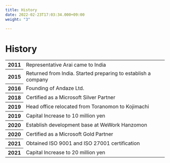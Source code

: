 ```yaml
---
title: History
date: 2022-02-23T17:03:34.000+09:00
weight: "3"

---
```

<h1 class="mb-14">History</h1>

<table class="w-full">

<tbody>

<tr class="flex items-center p-8 border-0 bg-gray-50">
<th class="w-1/3 font-bold !m-0">2011</th>
<td class="w-2/3 p-0">Representative Arai came to India</td>
</tr>

<tr class="flex items-center p-8 border-0">
<th class="w-1/3 font-bold !m-0">2015</th>
<td class="w-2/3 p-0">Returned from India. Started preparing to establish a company</td>
</tr>

<tr class="flex items-center p-8 border-0 bg-gray-50">
<th class="w-1/3 font-bold !m-0">2016</th>
<td class="w-2/3 p-0">Founding of Andaze Ltd.</td>
</tr>

<tr class="flex items-center p-8 border-0">
<th class="w-1/3 font-bold !m-0">2018</th>
<td class="w-2/3 p-0">Certified as a Microsoft Silver Partner</td>
</tr>

<tr class="flex items-center p-8 border-0 bg-gray-50">
<th class="w-1/3 font-bold !m-0">2019</th>
<td class="w-2/3 p-0">Head office relocated from Toranomon to Kojimachi</td>
</tr>

<tr class="flex items-center p-8 border-0"> <th class="w-1/3 font-bold !m-0">2019</th> <td class="w-2/3 p-0">Capital Increase to 10 million yen</td> </tr>

<tr class="flex items-center p-8 border-0 bg-gray-50">
<th class="w-1/3 font-bold !m-0">2020</th>
<td class="w-2/3 p-0">Establish development base at WeWork Hanzomon</td>
</tr>

<tr class="flex items-center p-8 border-0">
<th class="w-1/3 font-bold !m-0">2020</th>
<td class="w-2/3 p-0">Certified as a Microsoft Gold Partner
</td>
</tr>

<tr class="flex items-center p-8 border-0 bg-gray-50">
<th class="w-1/3 font-bold !m-0">2021</th>
<td class="w-2/3 p-0">Obtained ISO 9001 and ISO 27001 certification</td>
</tr>

<tr class="flex items-center p-8 border-0"> <th class="w-1/3 font-bold !m-0">2021</th> <td class="w-2/3 p-0">Capital Increase to 20 million yen</td> </tr>

</tbody>

</table>